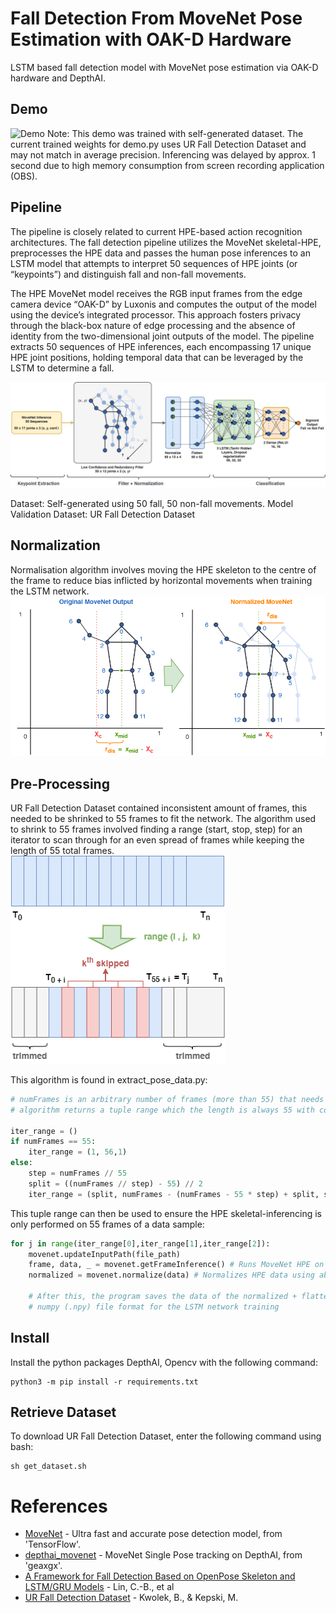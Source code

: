 # Fall Detection From MoveNet Pose Estimation with OAK-D Hardware
LSTM based fall detection model with MoveNet pose estimation via OAK-D hardware and DepthAI.

## Demo
![Demo](doc/img/demo.gif)
Note: This demo was trained with self-generated dataset. The current trained weights for demo.py uses UR Fall Detection Dataset and may not match in average precision. Inferencing was delayed by approx. 1 second due to high memory consumption from screen recording application (OBS).

## Pipeline
The pipeline is closely related to current HPE-based action recognition architectures. The fall detection pipeline utilizes the MoveNet skeletal-HPE, preprocesses the HPE data and passes the human pose inferences to an LSTM model that attempts to interpret 50 sequences of HPE joints (or “keypoints”) and distinguish fall and non-fall movements.

The HPE MoveNet model receives the RGB input frames from the edge camera device “OAK-D” by Luxonis and computes the output of the model using the device’s integrated processor. This approach fosters privacy through the black-box nature of edge processing and the absence of identity from the two-dimensional joint outputs of the model. The pipeline extracts 50 sequences of HPE inferences, each encompassing 17 unique HPE joint positions, holding temporal data that can be leveraged by the LSTM to determine a fall. 

![Pipeline](doc/img/draw.jpg) 

Dataset: Self-generated using 50 fall, 50 non-fall movements.
Model Validation Dataset: UR Fall Detection Dataset

## Normalization
Normalisation algorithm involves moving the HPE skeleton to the centre of the frame to reduce bias inflicted by horizontal movements when training the LSTM network.
![Normalization](doc/img/draw2.png)

## Pre-Processing
UR Fall Detection Dataset contained inconsistent amount of frames, this needed to be shrinked to 55 frames to fit the network. The algorithm used to shrink to 55 frames involved finding a range (start, stop, step) for an iterator to scan through for an even spread of frames while keeping the length of 55 total frames.
![Data Preprocessing](doc/img/draw3.png)

This algorithm is found in extract_pose_data.py:
```py
# numFrames is an arbitrary number of frames (more than 55) that needs to be shrinked to 55.
# algorithm returns a tuple range which the length is always 55 with constant time complexity.

iter_range = ()
if numFrames == 55:
    iter_range = (1, 56,1)
else:
    step = numFrames // 55
    split = ((numFrames // step) - 55) // 2
    iter_range = (split, numFrames - (numFrames - 55 * step) + split, step)
```

This tuple range can then be used to ensure the HPE skeletal-inferencing is only performed on 55 frames of a data sample:
```py
for j in range(iter_range[0],iter_range[1],iter_range[2]):
    movenet.updateInputPath(file_path)
    frame, data, _ = movenet.getFrameInference() # Runs MoveNet HPE on image frame
    normalized = movenet.normalize(data) # Normalizes HPE data using above section's normalization method

    # After this, the program saves the data of the normalized + flattened MoveNet HPE Inferences to a 
    # numpy (.npy) file format for the LSTM network training
```

## Install
Install the python packages DepthAI, Opencv with the following command:
```
python3 -m pip install -r requirements.txt
```

## Retrieve Dataset
To download UR Fall Detection Dataset, enter the following command using bash:
```
sh get_dataset.sh
```

# References
* [MoveNet](https://www.tensorflow.org/hub/tutorials/movenet) - Ultra fast and accurate pose detection model, from 'TensorFlow'.
* [depthai_movenet](https://github.com/geaxgx/depthai_movenet) - MoveNet Single Pose tracking on DepthAI, from 'geaxgx'.
* [A Framework for Fall Detection Based on OpenPose Skeleton and LSTM/GRU Models](https://doi.org/10.3390/app11010329) - Lin, C.-B., et al
* [UR Fall Detection Dataset](http://fenix.univ.rzeszow.pl/~mkepski/ds/uf.html) - Kwolek, B., & Kepski, M.

